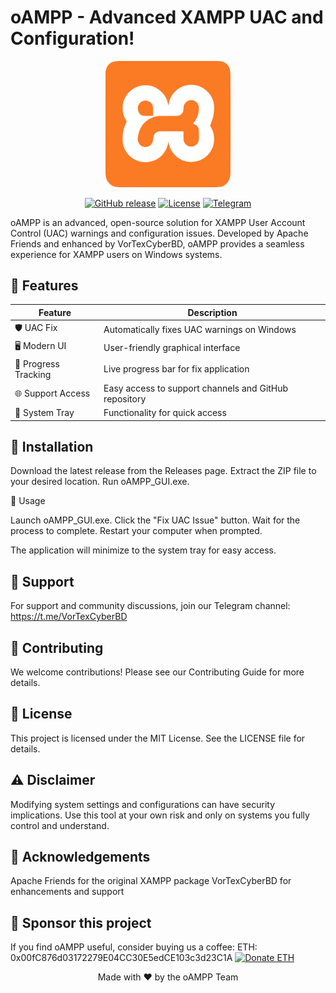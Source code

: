 # oAMPP - Advanced XAMPP UAC and Configuration!

<p align="center">
  <img src="oAMPP_logo.png" alt="oAMPP Logo" width="200"/>
</p>

<p align="center">
  <a href="https://github.com/nectariferous/oAMPP/releases"><img src="https://img.shields.io/github/v/release/nectariferous/oAMPP?style=flat-square" alt="GitHub release"></a>
  <a href="https://github.com/nectariferous/oAMPP/blob/main/LICENSE"><img src="https://img.shields.io/github/license/nectariferous/oAMPP?style=flat-square" alt="License"></a>
  <a href="https://t.me/VorTexCyberBD"><img src="https://img.shields.io/badge/Telegram-Join-blue?style=flat-square&logo=telegram" alt="Telegram"></a>
</p>

oAMPP is an advanced, open-source solution for XAMPP User Account Control (UAC) warnings and configuration issues. Developed by Apache Friends and enhanced by VorTexCyberBD, oAMPP provides a seamless experience for XAMPP users on Windows systems.

## 🌟 Features

| Feature | Description |
|---------|-------------|
| 🛡️ UAC Fix | Automatically fixes UAC warnings on Windows |
| 🖥️ Modern UI | User-friendly graphical interface |
| 🎨 Progress Tracking | Live progress bar for fix application |
| 🌐 Support Access | Easy access to support channels and GitHub repository |
| 🔔 System Tray | Functionality for quick access |
    
## 🚀 Installation

Download the latest release from the Releases page.
Extract the ZIP file to your desired location.
Run oAMPP_GUI.exe.

🔧 Usage

Launch oAMPP_GUI.exe.
Click the "Fix UAC Issue" button.
Wait for the process to complete.
Restart your computer when prompted.

The application will minimize to the system tray for easy access.
## 🤝 Support
For support and community discussions, join our Telegram channel:
https://t.me/VorTexCyberBD
## 👥 Contributing
We welcome contributions! Please see our Contributing Guide for more details.
## 📜 License
This project is licensed under the MIT License. See the LICENSE file for details.
## ⚠️ Disclaimer
Modifying system settings and configurations can have security implications. Use this tool at your own risk and only on systems you fully control and understand.
## 🙏 Acknowledgements

Apache Friends for the original XAMPP package
VorTexCyberBD for enhancements and support

## 💖 Sponsor this project
If you find oAMPP useful, consider buying us a coffee:
ETH: 0x00fC876d03172279E04CC30E5edCE103c3d23C1A
<a href="https://etherscan.io/address/0x00fC876d03172279E04CC30E5edCE103c3d23C1A">
  <img src="https://img.shields.io/badge/Donate-ETH-blue?style=for-the-badge&logo=ethereum" alt="Donate ETH">
</a>

<p align="center">Made with ❤️ by the oAMPP Team</p>
